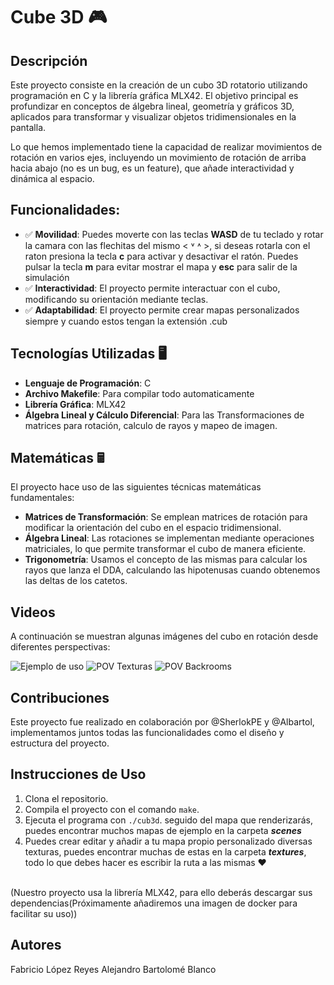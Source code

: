 # Cube 3D 🎮

## Descripción

Este proyecto consiste en la creación de un cubo 3D rotatorio utilizando programación en C y la librería gráfica MLX42. El objetivo principal es profundizar en conceptos de álgebra lineal, geometría y gráficos 3D, aplicados para transformar y visualizar objetos tridimensionales en la pantalla.

Lo que hemos implementado tiene la capacidad de realizar movimientos de rotación en varios ejes, incluyendo un movimiento de rotación de arriba hacia abajo (no es un bug, es un feature), que añade interactividad y dinámica al espacio.

## **Funcionalidades**: 

- ✅ **Movilidad**: Puedes moverte con las teclas **WASD** de tu teclado y rotar la camara con las flechitas del mismo < ˅ ˄ >, si deseas rotarla con el raton presiona la tecla **c** para activar y desactivar el ratón. Puedes pulsar la tecla **m** para evitar mostrar el mapa y **esc** para salir de la simulación
- ✅ **Interactividad**: El proyecto permite interactuar con el cubo, modificando su orientación mediante teclas.
- ✅ **Adaptabilidad**: El proyecto permite crear mapas personalizados siempre y cuando estos tengan la extensión .cub

## Tecnologías Utilizadas 🖥️

- **Lenguaje de Programación**: C
- **Archivo Makefile**: Para compilar todo automaticamente
- **Librería Gráfica**: MLX42
- **Álgebra Lineal y Cálculo Diferencial**: Para las Transformaciones de matrices para rotación, calculo de rayos y mapeo de imagen.
  
## Matemáticas 🖩

El proyecto hace uso de las siguientes técnicas matemáticas fundamentales:

- **Matrices de Transformación**: Se emplean matrices de rotación para modificar la orientación del cubo en el espacio tridimensional.
- **Álgebra Lineal**: Las rotaciones se implementan mediante operaciones matriciales, lo que permite transformar el cubo de manera eficiente.
- **Trigonometría**: Usamos el concepto de las mismas para calcular los rayos que lanza el DDA, calculando las hipotenusas cuando obtenemos las deltas de los catetos.
  
## Videos

A continuación se muestran algunas imágenes del cubo en rotación desde diferentes perspectivas:

![Ejemplo de uso](media/spy_family_map.gif)
![POV Texturas](media/NWSE-demostration.gif)
![POV Backrooms](media/Backrooms.gif)

## Contribuciones

Este proyecto fue realizado en colaboración por @SherlokPE y @Albartol, implementamos juntos todas las funcionalidades como el diseño y estructura del proyecto.

## Instrucciones de Uso

1. Clona el repositorio.
2. Compila el proyecto con el comando `make`.
3. Ejecuta el programa con `./cub3d`. seguido del mapa que renderizarás, puedes encontrar muchos mapas de ejemplo en la carpeta ***scenes***
4. Puedes crear editar y añadir a tu mapa propio personalizado diversas texturas, puedes encontrar muchas de estas en la carpeta ***textures***, todo lo que debes hacer es escribir la ruta a las mismas ♥️
<br>
(Nuestro proyecto usa la librería MLX42, para ello deberás descargar sus dependencias(Próximamente añadiremos una imagen de docker para facilitar su uso))

## Autores

Fabricio López Reyes 
Alejandro Bartolomé Blanco 
